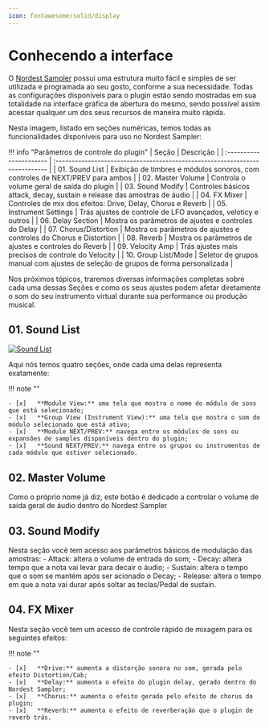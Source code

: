 ```yaml
---
icon: fontawesome/solid/display
---
```


# Conhecendo a interface

O [Nordest Sampler](https://www.youtube.com/watch?v=_G5LDz5CN1I) possui uma estrutura muito fácil e simples de ser utilizada e programada ao seu gosto, conforme a sua necessidade. Todas as configurações disponíveis para o plugin estão sendo mostradas em sua totalidade na interface gráfica de abertura do mesmo, sendo possível assim acessar qualquer um dos seus recursos de maneira muito rápida.

Nesta imagem, listado em seções numéricas, temos todas as funcionalidades disponíveis para uso no Nordest Sampler:

<!-- draw.io diagram -->
<div class="mxgraph" style="" data-mxgraph="{&quot;highlight&quot;:&quot;#0000ff&quot;,&quot;lightbox&quot;:false,&quot;nav&quot;:true,&quot;edit&quot;:&quot;_blank&quot;,&quot;url&quot;:&quot;https://drive.google.com/uc?id=187ZzlEMPq_xXJx_IcFBWjeE8EUc0uP_V&amp;export=download&quot;}"></div>
<script type="text/javascript" src="https://viewer.diagrams.net/embed2.js?&fetch=https%3A%2F%2Fdrive.google.com%2Fuc%3Fid%3D187ZzlEMPq_xXJx_IcFBWjeE8EUc0uP_V%26export%3Ddownload"></script>

!!! info "Parâmetros de controle do plugin"
    |   Seção                     | Descrição                                                                           |
    |   :----------------------   | :---------------------------------------------------------------------------        |
    |   01. Sound List            | Exibição de timbres e módulos sonoros, com controles de NEXT/PREV para ambos        |
    |   02. Master Volume         | Controla o volume geral de saída do plugin                                          |
    |   03. Sound Modify          | Controles básicos attack, decay, sustain e release das amostras de áudio            |
    |   04. FX Mixer              | Controles de mix dos efeitos: Drive, Delay, Chorus e Reverb                         |
    |   05. Instrument Settings   | Trás ajustes de controle de LFO avançados, veloticy e outros                        |
    |   06. Delay Section         | Mostra os parâmetros de ajustes e controles do Delay                                |
    |   07. Chorus/Distortion     | Mostra os parâmetros de ajustes e controles do Chorus e Distortion                  |
    |   08. Reverb                | Mostra os parâmetros de ajustes e controles do Reverb                               |
    |   09. Velocity Amp          | Trás ajustes mais precisos de controle do Velocity                                  |
    |   10. Group List/Mode       | Seletor de grupos manual com ajustes de seleção de grupos de forma personalizada    |

Nos próximos tópicos, traremos diversas informações completas sobre cada uma dessas Seções e como os seus ajustes podem afetar diretamente o som do seu instrumento virtual durante sua performance ou produção musical.

## 01. Sound List

[![Sound List](https://i.postimg.cc/8cZFRj0T/Nordest-Sampler-Sound-List.png)](https://postimg.cc/rRtFcFTH)

Aqui nós temos quatro seções, onde cada uma delas representa exatamente:

!!! note ""

    - [x]   **Module View:** uma tela que mostra o nome do módulo de sons que está selecionado;
    - [x]   **Group View (Instrument View):** uma tela que mostra o som do módulo selecionado que está ativo;
    - [x]   **Module NEXT/PREV:** navega entre os módulos de sons ou expansões de samples disponíveis dentro do plugin;
    - [x]   **Sound NEXT/PREV:** navega entre os grupos ou instrumentos de cada módulo que estiver selecionado.

## 02. Master Volume

Como o próprio nome já diz, este botão é dedicado a controlar o volume de saída geral de áudio dentro do Nordest Sampler

## 03. Sound Modify

Nesta seção você tem acesso aos parâmetros básicos de modulação das amostras:
    - Attack: altera o volume de entrada do som;
    - Decay: altera tempo que a nota vai levar para decair o áudio;
    - Sustain: altera o tempo que o som se mantém após ser acionado o Decay;
    - Release: altera o tempo em que a nota vai durar após soltar as teclas/Pedal de sustain.

## 04. FX Mixer

Nesta seção você tem um acesso de controle rápido de mixagem para os seguintes efeitos:

!!! note ""

    - [x]   **Drive:** aumenta a distorção sonora no som, gerada pelo efeito Distortion/Cab;
    - [x]   **Delay:** aumenta o efeito do plugin delay, gerado dentro do Nordest Sampler;
    - [x]   **Chorus:** aumenta o efeito gerado pelo efeito de chorus do plugin;
    - [x]   **Reverb:** aumenta o efeito de reverberação que o plugin de reverb trás.

